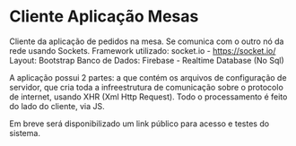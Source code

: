 # Cliente Aplicação Mesas
Cliente da aplicação de pedidos na mesa. Se comunica com o outro nó da rede usando Sockets. 
Framework utilizado: socket.io - https://socket.io/
Layout: Bootstrap
Banco de Dados: Firebase - Realtime Database (No Sql) 

A aplicação possui 2 partes: a que contém os arquivos de configuração de servidor, que cria toda a infreestrutura de comunicação sobre o protocolo de internet, usando XHR (Xml Http Request). Todo o processamento é feito do lado do cliente, via JS. 

Em breve será disponibilizado um link público para acesso e testes do sistema. 


